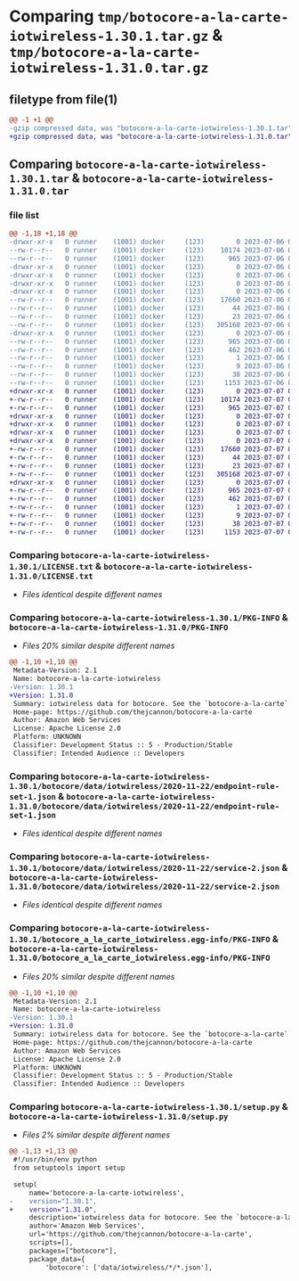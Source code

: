 # Comparing `tmp/botocore-a-la-carte-iotwireless-1.30.1.tar.gz` & `tmp/botocore-a-la-carte-iotwireless-1.31.0.tar.gz`

## filetype from file(1)

```diff
@@ -1 +1 @@
-gzip compressed data, was "botocore-a-la-carte-iotwireless-1.30.1.tar", last modified: Thu Jul  6 01:45:08 2023, max compression
+gzip compressed data, was "botocore-a-la-carte-iotwireless-1.31.0.tar", last modified: Fri Jul  7 01:43:59 2023, max compression
```

## Comparing `botocore-a-la-carte-iotwireless-1.30.1.tar` & `botocore-a-la-carte-iotwireless-1.31.0.tar`

### file list

```diff
@@ -1,18 +1,18 @@
-drwxr-xr-x   0 runner    (1001) docker     (123)        0 2023-07-06 01:45:08.466854 botocore-a-la-carte-iotwireless-1.30.1/
--rw-r--r--   0 runner    (1001) docker     (123)    10174 2023-07-06 01:45:08.000000 botocore-a-la-carte-iotwireless-1.30.1/LICENSE.txt
--rw-r--r--   0 runner    (1001) docker     (123)      965 2023-07-06 01:45:08.466854 botocore-a-la-carte-iotwireless-1.30.1/PKG-INFO
-drwxr-xr-x   0 runner    (1001) docker     (123)        0 2023-07-06 01:45:08.462854 botocore-a-la-carte-iotwireless-1.30.1/botocore/
-drwxr-xr-x   0 runner    (1001) docker     (123)        0 2023-07-06 01:45:08.462854 botocore-a-la-carte-iotwireless-1.30.1/botocore/data/
-drwxr-xr-x   0 runner    (1001) docker     (123)        0 2023-07-06 01:45:08.462854 botocore-a-la-carte-iotwireless-1.30.1/botocore/data/iotwireless/
-drwxr-xr-x   0 runner    (1001) docker     (123)        0 2023-07-06 01:45:08.462854 botocore-a-la-carte-iotwireless-1.30.1/botocore/data/iotwireless/2020-11-22/
--rw-r--r--   0 runner    (1001) docker     (123)    17660 2023-07-06 01:44:40.000000 botocore-a-la-carte-iotwireless-1.30.1/botocore/data/iotwireless/2020-11-22/endpoint-rule-set-1.json
--rw-r--r--   0 runner    (1001) docker     (123)       44 2023-07-06 01:44:40.000000 botocore-a-la-carte-iotwireless-1.30.1/botocore/data/iotwireless/2020-11-22/examples-1.json
--rw-r--r--   0 runner    (1001) docker     (123)       23 2023-07-06 01:44:40.000000 botocore-a-la-carte-iotwireless-1.30.1/botocore/data/iotwireless/2020-11-22/paginators-1.json
--rw-r--r--   0 runner    (1001) docker     (123)   305168 2023-07-06 01:44:40.000000 botocore-a-la-carte-iotwireless-1.30.1/botocore/data/iotwireless/2020-11-22/service-2.json
-drwxr-xr-x   0 runner    (1001) docker     (123)        0 2023-07-06 01:45:08.466854 botocore-a-la-carte-iotwireless-1.30.1/botocore_a_la_carte_iotwireless.egg-info/
--rw-r--r--   0 runner    (1001) docker     (123)      965 2023-07-06 01:45:08.000000 botocore-a-la-carte-iotwireless-1.30.1/botocore_a_la_carte_iotwireless.egg-info/PKG-INFO
--rw-r--r--   0 runner    (1001) docker     (123)      462 2023-07-06 01:45:08.000000 botocore-a-la-carte-iotwireless-1.30.1/botocore_a_la_carte_iotwireless.egg-info/SOURCES.txt
--rw-r--r--   0 runner    (1001) docker     (123)        1 2023-07-06 01:45:08.000000 botocore-a-la-carte-iotwireless-1.30.1/botocore_a_la_carte_iotwireless.egg-info/dependency_links.txt
--rw-r--r--   0 runner    (1001) docker     (123)        9 2023-07-06 01:45:08.000000 botocore-a-la-carte-iotwireless-1.30.1/botocore_a_la_carte_iotwireless.egg-info/top_level.txt
--rw-r--r--   0 runner    (1001) docker     (123)       38 2023-07-06 01:45:08.466854 botocore-a-la-carte-iotwireless-1.30.1/setup.cfg
--rw-r--r--   0 runner    (1001) docker     (123)     1153 2023-07-06 01:45:08.000000 botocore-a-la-carte-iotwireless-1.30.1/setup.py
+drwxr-xr-x   0 runner    (1001) docker     (123)        0 2023-07-07 01:43:59.395379 botocore-a-la-carte-iotwireless-1.31.0/
+-rw-r--r--   0 runner    (1001) docker     (123)    10174 2023-07-07 01:43:59.000000 botocore-a-la-carte-iotwireless-1.31.0/LICENSE.txt
+-rw-r--r--   0 runner    (1001) docker     (123)      965 2023-07-07 01:43:59.395379 botocore-a-la-carte-iotwireless-1.31.0/PKG-INFO
+drwxr-xr-x   0 runner    (1001) docker     (123)        0 2023-07-07 01:43:59.391379 botocore-a-la-carte-iotwireless-1.31.0/botocore/
+drwxr-xr-x   0 runner    (1001) docker     (123)        0 2023-07-07 01:43:59.391379 botocore-a-la-carte-iotwireless-1.31.0/botocore/data/
+drwxr-xr-x   0 runner    (1001) docker     (123)        0 2023-07-07 01:43:59.391379 botocore-a-la-carte-iotwireless-1.31.0/botocore/data/iotwireless/
+drwxr-xr-x   0 runner    (1001) docker     (123)        0 2023-07-07 01:43:59.391379 botocore-a-la-carte-iotwireless-1.31.0/botocore/data/iotwireless/2020-11-22/
+-rw-r--r--   0 runner    (1001) docker     (123)    17660 2023-07-07 01:43:28.000000 botocore-a-la-carte-iotwireless-1.31.0/botocore/data/iotwireless/2020-11-22/endpoint-rule-set-1.json
+-rw-r--r--   0 runner    (1001) docker     (123)       44 2023-07-07 01:43:28.000000 botocore-a-la-carte-iotwireless-1.31.0/botocore/data/iotwireless/2020-11-22/examples-1.json
+-rw-r--r--   0 runner    (1001) docker     (123)       23 2023-07-07 01:43:28.000000 botocore-a-la-carte-iotwireless-1.31.0/botocore/data/iotwireless/2020-11-22/paginators-1.json
+-rw-r--r--   0 runner    (1001) docker     (123)   305168 2023-07-07 01:43:28.000000 botocore-a-la-carte-iotwireless-1.31.0/botocore/data/iotwireless/2020-11-22/service-2.json
+drwxr-xr-x   0 runner    (1001) docker     (123)        0 2023-07-07 01:43:59.391379 botocore-a-la-carte-iotwireless-1.31.0/botocore_a_la_carte_iotwireless.egg-info/
+-rw-r--r--   0 runner    (1001) docker     (123)      965 2023-07-07 01:43:59.000000 botocore-a-la-carte-iotwireless-1.31.0/botocore_a_la_carte_iotwireless.egg-info/PKG-INFO
+-rw-r--r--   0 runner    (1001) docker     (123)      462 2023-07-07 01:43:59.000000 botocore-a-la-carte-iotwireless-1.31.0/botocore_a_la_carte_iotwireless.egg-info/SOURCES.txt
+-rw-r--r--   0 runner    (1001) docker     (123)        1 2023-07-07 01:43:59.000000 botocore-a-la-carte-iotwireless-1.31.0/botocore_a_la_carte_iotwireless.egg-info/dependency_links.txt
+-rw-r--r--   0 runner    (1001) docker     (123)        9 2023-07-07 01:43:59.000000 botocore-a-la-carte-iotwireless-1.31.0/botocore_a_la_carte_iotwireless.egg-info/top_level.txt
+-rw-r--r--   0 runner    (1001) docker     (123)       38 2023-07-07 01:43:59.395379 botocore-a-la-carte-iotwireless-1.31.0/setup.cfg
+-rw-r--r--   0 runner    (1001) docker     (123)     1153 2023-07-07 01:43:59.000000 botocore-a-la-carte-iotwireless-1.31.0/setup.py
```

### Comparing `botocore-a-la-carte-iotwireless-1.30.1/LICENSE.txt` & `botocore-a-la-carte-iotwireless-1.31.0/LICENSE.txt`

 * *Files identical despite different names*

### Comparing `botocore-a-la-carte-iotwireless-1.30.1/PKG-INFO` & `botocore-a-la-carte-iotwireless-1.31.0/PKG-INFO`

 * *Files 20% similar despite different names*

```diff
@@ -1,10 +1,10 @@
 Metadata-Version: 2.1
 Name: botocore-a-la-carte-iotwireless
-Version: 1.30.1
+Version: 1.31.0
 Summary: iotwireless data for botocore. See the `botocore-a-la-carte` package for more info.
 Home-page: https://github.com/thejcannon/botocore-a-la-carte
 Author: Amazon Web Services
 License: Apache License 2.0
 Platform: UNKNOWN
 Classifier: Development Status :: 5 - Production/Stable
 Classifier: Intended Audience :: Developers
```

### Comparing `botocore-a-la-carte-iotwireless-1.30.1/botocore/data/iotwireless/2020-11-22/endpoint-rule-set-1.json` & `botocore-a-la-carte-iotwireless-1.31.0/botocore/data/iotwireless/2020-11-22/endpoint-rule-set-1.json`

 * *Files identical despite different names*

### Comparing `botocore-a-la-carte-iotwireless-1.30.1/botocore/data/iotwireless/2020-11-22/service-2.json` & `botocore-a-la-carte-iotwireless-1.31.0/botocore/data/iotwireless/2020-11-22/service-2.json`

 * *Files identical despite different names*

### Comparing `botocore-a-la-carte-iotwireless-1.30.1/botocore_a_la_carte_iotwireless.egg-info/PKG-INFO` & `botocore-a-la-carte-iotwireless-1.31.0/botocore_a_la_carte_iotwireless.egg-info/PKG-INFO`

 * *Files 20% similar despite different names*

```diff
@@ -1,10 +1,10 @@
 Metadata-Version: 2.1
 Name: botocore-a-la-carte-iotwireless
-Version: 1.30.1
+Version: 1.31.0
 Summary: iotwireless data for botocore. See the `botocore-a-la-carte` package for more info.
 Home-page: https://github.com/thejcannon/botocore-a-la-carte
 Author: Amazon Web Services
 License: Apache License 2.0
 Platform: UNKNOWN
 Classifier: Development Status :: 5 - Production/Stable
 Classifier: Intended Audience :: Developers
```

### Comparing `botocore-a-la-carte-iotwireless-1.30.1/setup.py` & `botocore-a-la-carte-iotwireless-1.31.0/setup.py`

 * *Files 2% similar despite different names*

```diff
@@ -1,13 +1,13 @@
 #!/usr/bin/env python
 from setuptools import setup
 
 setup(
     name='botocore-a-la-carte-iotwireless',
-    version="1.30.1",
+    version="1.31.0",
     description='iotwireless data for botocore. See the `botocore-a-la-carte` package for more info.',
     author='Amazon Web Services',
     url='https://github.com/thejcannon/botocore-a-la-carte',
     scripts=[],
     packages=["botocore"],
     package_data={
         'botocore': ['data/iotwireless/*/*.json'],
```

